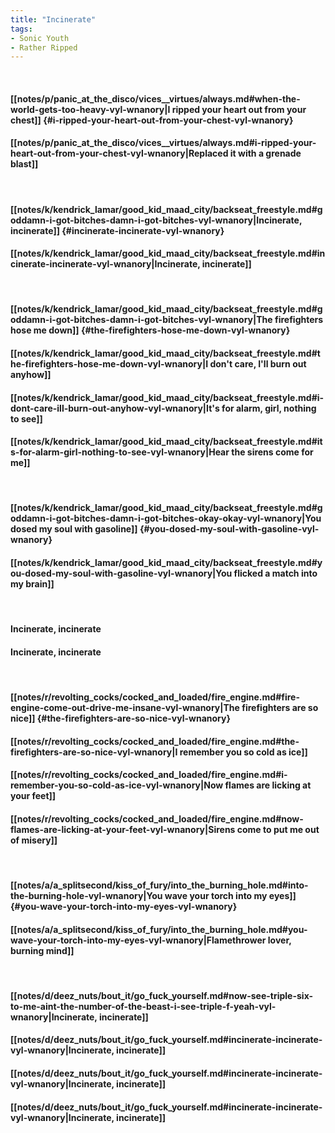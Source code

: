 ```yaml
---
title: "Incinerate"
tags:
- Sonic Youth
- Rather Ripped
---
```

&nbsp;
#### [[notes/p/panic_at_the_disco/vices__virtues/always.md#when-the-world-gets-too-heavy-vyl-wnanory|I ripped your heart out from your chest]] {#i-ripped-your-heart-out-from-your-chest-vyl-wnanory}
#### [[notes/p/panic_at_the_disco/vices__virtues/always.md#i-ripped-your-heart-out-from-your-chest-vyl-wnanory|Replaced it with a grenade blast]]
&nbsp;
#### [[notes/k/kendrick_lamar/good_kid_maad_city/backseat_freestyle.md#goddamn-i-got-bitches-damn-i-got-bitches-vyl-wnanory|Incinerate, incinerate]] {#incinerate-incinerate-vyl-wnanory}
#### [[notes/k/kendrick_lamar/good_kid_maad_city/backseat_freestyle.md#incinerate-incinerate-vyl-wnanory|Incinerate, incinerate]]
&nbsp;
#### [[notes/k/kendrick_lamar/good_kid_maad_city/backseat_freestyle.md#goddamn-i-got-bitches-damn-i-got-bitches-vyl-wnanory|The firefighters hose me down]] {#the-firefighters-hose-me-down-vyl-wnanory}
#### [[notes/k/kendrick_lamar/good_kid_maad_city/backseat_freestyle.md#the-firefighters-hose-me-down-vyl-wnanory|I don't care, I'll burn out anyhow]]
#### [[notes/k/kendrick_lamar/good_kid_maad_city/backseat_freestyle.md#i-dont-care-ill-burn-out-anyhow-vyl-wnanory|It's for alarm, girl, nothing to see]]
#### [[notes/k/kendrick_lamar/good_kid_maad_city/backseat_freestyle.md#its-for-alarm-girl-nothing-to-see-vyl-wnanory|Hear the sirens come for me]]
&nbsp;
#### [[notes/k/kendrick_lamar/good_kid_maad_city/backseat_freestyle.md#goddamn-i-got-bitches-damn-i-got-bitches-okay-okay-vyl-wnanory|You dosed my soul with gasoline]] {#you-dosed-my-soul-with-gasoline-vyl-wnanory}
#### [[notes/k/kendrick_lamar/good_kid_maad_city/backseat_freestyle.md#you-dosed-my-soul-with-gasoline-vyl-wnanory|You flicked a match into my brain]]
&nbsp;
#### Incinerate, incinerate
#### Incinerate, incinerate
&nbsp;
#### [[notes/r/revolting_cocks/cocked_and_loaded/fire_engine.md#fire-engine-come-out-drive-me-insane-vyl-wnanory|The firefighters are so nice]] {#the-firefighters-are-so-nice-vyl-wnanory}
#### [[notes/r/revolting_cocks/cocked_and_loaded/fire_engine.md#the-firefighters-are-so-nice-vyl-wnanory|I remember you so cold as ice]]
#### [[notes/r/revolting_cocks/cocked_and_loaded/fire_engine.md#i-remember-you-so-cold-as-ice-vyl-wnanory|Now flames are licking at your feet]]
#### [[notes/r/revolting_cocks/cocked_and_loaded/fire_engine.md#now-flames-are-licking-at-your-feet-vyl-wnanory|Sirens come to put me out of misery]]
&nbsp;
#### [[notes/a/a_splitsecond/kiss_of_fury/into_the_burning_hole.md#into-the-burning-hole-vyl-wnanory|You wave your torch into my eyes]] {#you-wave-your-torch-into-my-eyes-vyl-wnanory}
#### [[notes/a/a_splitsecond/kiss_of_fury/into_the_burning_hole.md#you-wave-your-torch-into-my-eyes-vyl-wnanory|Flamethrower lover, burning mind]]
&nbsp;
#### [[notes/d/deez_nuts/bout_it/go_fuck_yourself.md#now-see-triple-six-to-me-aint-the-number-of-the-beast-i-see-triple-f-yeah-vyl-wnanory|Incinerate, incinerate]]
#### [[notes/d/deez_nuts/bout_it/go_fuck_yourself.md#incinerate-incinerate-vyl-wnanory|Incinerate, incinerate]]
#### [[notes/d/deez_nuts/bout_it/go_fuck_yourself.md#incinerate-incinerate-vyl-wnanory|Incinerate, incinerate]]
#### [[notes/d/deez_nuts/bout_it/go_fuck_yourself.md#incinerate-incinerate-vyl-wnanory|Incinerate, incinerate]]
